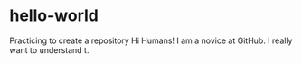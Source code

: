 # hello-world
Practicing to create a repository
Hi Humans!  I am a novice at GitHub. I really want to understand t. 
